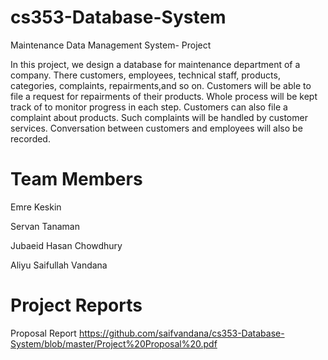 # cs353-Database-System
Maintenance Data Management System- Project

In this project, we design a database for maintenance department of a company. There customers, employees, technical staff, products, categories, complaints, repairments,and so on. Customers will be able to file a request for repairments of their products. Whole process  will  be  kept  track  of  to  monitor  progress  in  each  step.  Customers  can  also  file  a complaint   about   products.   Such   complaints  will   be   handled   by   customer   services. Conversation between customers and employees will also be recorded.

# Team Members
Emre Keskin

Servan Tanaman

Jubaeid Hasan Chowdhury

Aliyu Saifullah Vandana

# Project Reports
Proposal Report https://github.com/saifvandana/cs353-Database-System/blob/master/Project%20Proposal%20.pdf
